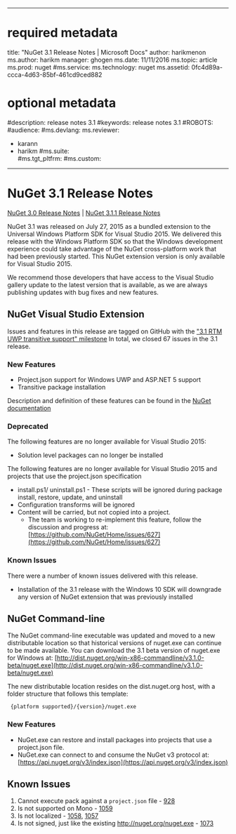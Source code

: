 
--- 
# required metadata 
 
title: "NuGet 3.1 Release Notes | Microsoft Docs" 
author: harikmenon
ms.author: harikm 
manager: ghogen 
ms.date: 11/11/2016 
ms.topic: article 
ms.prod: nuget 
#ms.service: 
ms.technology: nuget 
ms.assetid: 0fc4d89a-ccca-4d63-85bf-461cd9ced882 
 
# optional metadata 
 
#description: release notes 3.1
#keywords: release notes 3.1
#ROBOTS: 
#audience: 
#ms.devlang: 
ms.reviewer:  
- karann 
- harikm 
#ms.suite:  
#ms.tgt_pltfrm: 
#ms.custom: 
 
---
# NuGet 3.1 Release Notes

[NuGet 3.0 Release Notes](../release-notes/nuget-3.0.0.md) | [NuGet 3.1.1 Release Notes](../release-notes/nuget-3.1.1.md)

NuGet 3.1 was released on July 27, 2015 as a bundled extension to the Universal Windows Platform SDK for Visual Studio 2015. We delivered this release with the Windows Platform SDK so that the Windows development experience could take advantage of the NuGet cross-platform work that had been previously started. This NuGet extension version is only available for Visual Studio 2015.  

We recommend those developers that have access to the Visual Studio gallery update to the latest version that is available, as we are always publishing updates with bug fixes and new features.  

## NuGet Visual Studio Extension

Issues and features in this release are tagged on GitHub with the ["3.1 RTM UWP transitive support" milestone](https://github.com/NuGet/Home/issues?utf8=%E2%9C%93&q=is%3Aclosed+milestone%3A%223.1+RTM+UWP+transitive+support%22+)  In total, we closed 67 issues in the 3.1 release.

### New Features

* Project.json support for Windows UWP and ASP.NET 5 support
* Transitive package installation

Description and definition of these features can be found in the [NuGet documentation](http://docs.nuget.org/Consume/ProjectJson-Intro)

### Deprecated

The following features are no longer available for Visual Studio 2015:

* Solution level packages can no longer be installed

The following features are no longer available for Visual Studio 2015 and projects that use the project.json specification

* install.ps1/ uninstall.ps1 - These scripts will be ignored during package install, restore, update, and uninstall
* Configuration transforms will be ignored
* Content will be carried, but not copied into a project.
	* The team is working to re-implement this feature, follow the discussion and progress at: [https://github.com/NuGet/Home/issues/627](https://github.com/NuGet/Home/issues/627)


### Known Issues

There were a number of known issues delivered with this release.

* Installation of the 3.1 release with the Windows 10 SDK will downgrade any version of NuGet extension that was previously installed

## NuGet Command-line 

The NuGet command-line executable was updated and moved to a new distributable location so that historical versions of nuget.exe can continue to be made available.  You can download the 3.1 beta version of nuget.exe for Windows at: [http://dist.nuget.org/win-x86-commandline/v3.1.0-beta/nuget.exe](http://dist.nuget.org/win-x86-commandline/v3.1.0-beta/nuget.exe)

The new distributable location resides on the dist.nuget.org host, with a folder structure that follows this template:

     {platform supported}/{version}/nuget.exe
    
### New Features

* NuGet.exe can restore and install packages into projects that use a project.json file.
* NuGet.exe can connect to and consume the NuGet v3 protocol at: [https://api.nuget.org/v3/index.json](https://api.nuget.org/v3/index.json) 

## Known Issues ##

1.	Cannot execute pack against a `project.json` file - [928](https://github.com/NuGet/Home/issues/928)
2.	Is not supported on Mono - [1059](https://github.com/NuGet/Home/issues/1059)
3.	Is not localized - [1058](https://github.com/NuGet/Home/issues/1058),   [1057](https://github.com/NuGet/Home/issues/1057)
4.	Is not signed, just like the existing http://nuget.org/nuget.exe - [1073](https://github.com/NuGet/Home/issues/1073)
